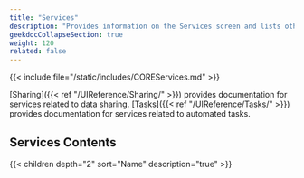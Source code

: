 ```yaml
---
title: "Services"
description: "Provides information on the Services screen and lists other services UI reference articles."
geekdocCollapseSection: true
weight: 120
related: false
---
```



{{< include file="/static/includes/COREServices.md" >}}

[Sharing]({{< ref "/UIReference/Sharing/" >}}) provides documentation for services related to data sharing. [Tasks]({{< ref "/UIReference/Tasks/" >}}) provides documentation for services related to automated tasks.

<div class="noprint">

## Services Contents

{{< children depth="2" sort="Name" description="true" >}}

</div>
